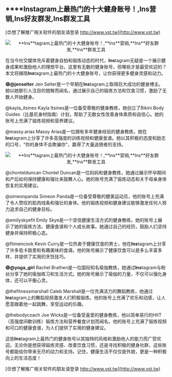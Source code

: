 ## ****Ins**tagram上最热门的十大健身账号！,**Ins**营销,**Ins**好友群发,**Ins**群发工具**

[😍想了解推广相关软件的朋友请登录 http://www.vst.tw](http://www.vst.tw)

 <center><img src="https://vst.tw/MP4/tuiguang/png/1.png" alt="**Ins**tagram上最热门的十大健身账号！,**Ins**营销,**Ins**好友群发,**Ins**群发工具"></center>

在当今社交媒体充斥着健身自拍和锻炼动态的时代，**Ins**tagram无疑是一个展示健身成果和激励他人的理想平台。这里有无数的健身账号，但哪些才是最受欢迎的？本文将揭晓**Ins**tagram上最热门的十大健身账号，让你获得更多健身灵感和动力。

**😄@jenselter**
Jen Selter是一个早期在**Ins**tagram上取得巨大成功的健身博主。她以她那引人注目的翘臀而闻名，通过展示自己的锻炼方法和饮食习惯，激励了无数人开始健身。

@kayla_itsines
Kayla Itsines是一位备受尊敬的健身教练，她创立了Bikini Body Guides（比基尼身材指南）计划，帮助了无数女性改善身体素质和自信心。她的账号上充满了锻炼视频和营养建议。

@massy.arias
Massy Arias是一位拥有多年健身经验的健身教练，她在**Ins**tagram上分享了许多高强度的训练视频和健康食谱。她以其积极的态度和励志的口号，“你的身体不会欺骗你”，赢得了大量追随者的支持。

 <center><img src="https://vst.tw/MP4/tuiguang/png/6.png" alt="**Ins**tagram上最热门的十大健身账号！,**Ins**营销,**Ins**好友群发,**Ins**群发工具"></center>

@chontelduncan
Chontel Duncan是一位妈妈和健身教练，她通过展示怀孕期间和产后如何保持健康和强壮来鼓舞人心。她的账号充满了锻炼动态和关于母亲身体恢复的实用建议。

@simeonpanda
Simeon Panda是一位备受尊敬的健美运动员，他的账号上充满了令人赞叹的肌肉线条和强壮的身体。他的锻炼视频和健身建议能够激发任何人努力追求自己的健身目标。

@emilyskyefit
Emily Skye是一个坚信健康生活方式的健身教练。她的账号上展示了她的锻炼方法、健康食谱和个人成长故事。她通过自己的经历，鼓励人们坚持健身并保持积极心态。

@fitmencook
Kevin Curry是一位热衷于健康饮食的男士，他在**Ins**tagram上分享了许多低卡路里和有趣美味的食谱。他的账号展示了健康饮食可以是多么丰富多样，并提供了实用的烹饪技巧。

**😄@yoga_girl**
Rachel Brathen是一位国际知名瑜伽教练，她通过**Ins**tagram与粉丝分享了她的瑜伽练习和生活方式。她的账号展示了瑜伽的力量，不仅可以强化身体，还可以平衡心灵。

@thefitnessmarshall
Caleb Marshall是一位充满活力的舞蹈教练，他通过**Ins**tagram上的舞蹈视频激发人们积极锻炼。他的账号上充满了欢乐和动感，让人愿意跟着他一起跳舞，享受运动的乐趣。

@thebodycoach
Joe Wicks是一位备受喜爱的健身教练，他以简单易行的HIIT（高强度间歇训练）锻炼方法和营养餐食计划而闻名。他的账号上充满了锻炼视频和可口的健康食谱，为人们提供了实用的健身建议。

这些**Ins**tagram上最热门的健身账号以其独特的风格和激励他人的能力而广受欢迎。无论你是想获得锻炼灵感、改善饮食习惯，还是寻找积极的健身社群，这些账号都能给你带来无尽的动力和支持。记住，健康生活不仅仅是外貌，更是一种积极向上的生活态度！

[😍想了解推广相关软件的朋友请登录 http://www.vst.tw](http://www.vst.tw)



